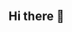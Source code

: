 ## Hi there 👋

<!--
**exall-fresh/exall-fresh** is a ✨ _special_ ✨ repository because its `README.md` (this file) appears on your GitHub profile.

Here are some ideas to get you started:
- ✨ My name is Patrick Nyasulu
- 🔭 I hold a bachelors Degree in Management Information Systems from Malawi University of Business and Applied Sciences ...
- 🌱 I am an Expert in Software Developnent Artificial Intelligence and Machine learning, lets talk of Computer Vision, Natural Language Processing, Predictive Analytics and Generative AI ...
- 👯 My tech Stack is Python (Flask, Django and FastAPI), Javascript (Node.js, React.js and Angular), PHP (Raw and Laravel PHP), C# (ASP.NET), C++ and Flutter ...
- 🤔 My aim is to transform the world by leveraging technology as a tool ...
- 💬 Ask me about Artificial Intelligence...
- 📫 How out to reach me via my email exallnyasulu@gmail or on linkedin https://www.linkedin.com/in/patrick-nyasulu-335935237/...
- 😄 Pronouns: Mr
- ⚡ Fun fact: I love AI
-->
